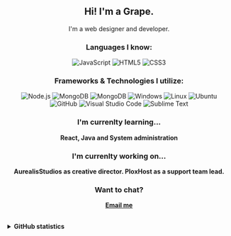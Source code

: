 <h2 align="center">Hi! I'm a Grape.</h2>
<p align="center">I'm a web designer and developer.<br></p>

<h3 align="center">Languages I know:<br></h3>

<p align="center">  
  <img alt="JavaScript" src="https://img.shields.io/badge/-JavaScript-23272A?style=flat&logo=javascript">    
  <img alt="HTML5" src="https://img.shields.io/badge/-HTML5-23272A?style=flat&logo=html5">
  <img alt="CSS3" src="https://img.shields.io/badge/-CSS3-23272A?style=flat&logo=css3">  
</p>
<h3 align="center">Frameworks & Technologies I utilize:<br></h3>
<p align="center">
  <img alt="Node.js" src="https://img.shields.io/badge/-Node.js-23272A?style=flat&logo=node.js">  
  <img alt="MongoDB" src="https://img.shields.io/badge/-MongoDB-23272A?style=flat&logo=mongodb">
  <img alt="MongoDB" src="https://img.shields.io/badge/-Git-23272A?style=flat&logo=git">  
  <img alt="Windows" src="https://img.shields.io/badge/-Windows-23272A?style=flat&logo=windows">
  <img alt="Linux" src="https://img.shields.io/badge/-Linux-23272A?style=flat&logo=linux">
  <img alt="Ubuntu" src="https://img.shields.io/badge/-Ubuntu-23272A?style=flat&logo=ubuntu">  
  <img alt="GitHub" src="https://img.shields.io/badge/-GitHub-23272A?style=flat&logo=github">
  <img alt="Visual Studio Code" src="https://img.shields.io/badge/-Visual Studio Code-23272A?style=flat&logo=visual-studio-code">
  <img alt="Sublime Text" src="https://img.shields.io/badge/-Sublime Text-23272A?style=flat&logo=sublime-text">    
</p>

<h3 align="center">I'm currenlty learning...<br></h3>

<p align="center">
  <b>React, Java and System administration</b>
</p>

<h3 align="center">I'm currenlty working on...<br></h3>

<p align="center">
  <b>AurealisStudios as creative director.<b>
  <b>PloxHost as a support team lead.</b>
</p>
    
<h3 align="center">Want to chat?<br></h3>

<p align="center">
  <b><a href="mailto:grpccode@gmail.com?subject=Hi Grapes!">Email me</a><b>
</p>

<br>

<details>
  <summary>GitHub statistics</summary>
  
  <a href="https://github.com/GrapesMaster98">
      <img align="center" src="https://github-readme-stats.vercel.app/api?username=grapesmaster98&show_icons=true&theme=dracula&layout=compact" />
  </a>

  <a href="https://github.com/GrapesMaster98">
      <img align="center" src="https://github-readme-stats.vercel.app/api/top-langs/?username=grapesmaster98&theme=dracula&layout=compact" />
  </a>

</details>
